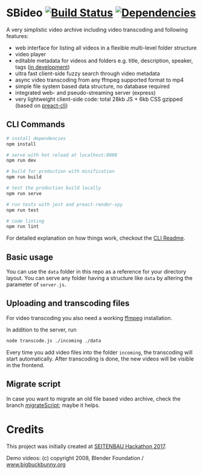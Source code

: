 # SBideo [![Build Status](https://travis-ci.org/Seitenbau/SBideo.svg?branch=master)](https://travis-ci.org/Seitenbau/SBideo) [![Dependencies](https://david-dm.org/Seitenbau/SBideo.svg)](https://david-dm.org/Seitenbau/SBideo)

A very simplistic video archive including video transcoding and following features:

* web interface for listing all videos in a flexible multi-level folder structure
* video player
* editable metadata for videos and folders e.g. title, description, speaker, tags ([in development](https://github.com/Seitenbau/SBideo/pull/19))
* ultra fast client-side fuzzy search through video metadata
* async video transcoding from any ffmpeg supported format to mp4
* simple file system based data structure, no database required
* integrated web- and pseudo-streaming server (express)
* very lightweight client-side code: total 28kb JS + 6kb CSS gzipped (based on [preact-cli](https://github.com/developit/preact-cli))

## CLI Commands

```bash
# install dependencies
npm install

# serve with hot reload at localhost:8080
npm run dev

# build for production with minification
npm run build

# test the production build locally
npm run serve

# run tests with jest and preact-render-spy
npm run test

# code linting
npm run lint
```

For detailed explanation on how things work, checkout the [CLI Readme](https://github.com/developit/preact-cli/blob/master/README.md).

## Basic usage

You can use the `data` folder in this repo as a reference for your directory layout. You can serve any folder having a structure like `data` by altering the parameter of `server.js`.

## Uploading and transcoding files

For video transcoding you also need a working [ffmpeg](https://www.ffmpeg.org/) installation.

In addition to the server, run

```sh
node transcode.js ./incoming ./data
```

Every time you add video files into the folder `incoming`, the transcoding will start automatically. After transcoding is done, the new videos will be visible in the frontend.

## Migrate script

In case you want to migrate an old file based video archive, check the branch [migrateScript](https://github.com/Seitenbau/SBideo/tree/migrateScript); maybe it helps.

# Credits

This project was initially created at [SEITENBAU Hackathon 2017](https://hackathon.seitenbau.com/).

Demo videos: (c) copyright 2008, Blender Foundation / www.bigbuckbunny.org
